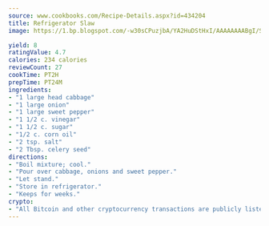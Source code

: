 ```yaml
---
source: www.cookbooks.com/Recipe-Details.aspx?id=434204
title: Refrigerator Slaw
image: https://1.bp.blogspot.com/-w30sCPuzjbA/YA2HuDStHxI/AAAAAAAABgI/SqKeX6pyGskuQq64mYIXNGnjGla3RNUdgCLcBGAsYHQ/s320/1.png

yield: 8
ratingValue: 4.7
calories: 234 calories
reviewCount: 27
cookTime: PT2H
prepTime: PT24M
ingredients:
- "1 large head cabbage"
- "1 large onion"
- "1 large sweet pepper"
- "1 1/2 c. vinegar"
- "1 1/2 c. sugar"
- "1/2 c. corn oil"
- "2 tsp. salt"
- "2 Tbsp. celery seed"
directions:
- "Boil mixture; cool."
- "Pour over cabbage, onions and sweet pepper."
- "Let stand."
- "Store in refrigerator."
- "Keeps for weeks."
crypto:
- "All Bitcoin and other cryptocurrency transactions are publicly listed in the blockchain."
---
```

